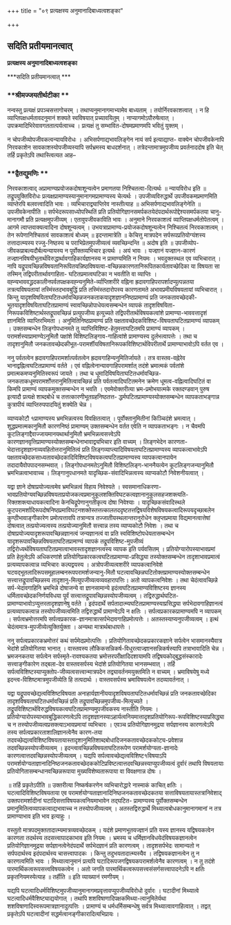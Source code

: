 +++
title = "०९ प्रत्यक्षस्य अनुमानादिबाध्यत्वशङ्का"

+++


## सदिति प्रतीयमानत्वात्

**प्रत्यक्षस्य अनुमानादिबाध्यत्वशङ्का**

***सदिति प्रतीयमानत्वात् ***

### **श्रीमज्जयतीर्थटीका **

नन्वस्तु प्रत्यक्षं प्रपञ्चसत्तागोचरम् । तथाप्यनुमानागमाभ्यामेव बाध्यताम् । तयोर्निरवकाशत्वात् । न हि व्याप्तिपक्षधर्मतावदनुमानं शक्यते स्वविषयात् प्रच्यावयितुम् । नाप्यागमोऽपौरुषेत्वात् । उपक्रमादिभिरेवावगततात्पर्यत्वाच्च । प्रत्यक्षं तु सम्भावित-दोषमप्रमाणमपि भवितुं युक्तम् ।

न चोपजीव्योपजीवकत्वन्यायविरोधः । अभिसर्पणाद्यभावलिङ्गेन नायं सर्प इत्याद्याप्त- वाक्येन चोपजीवकेनापि निरवकाशेन सावकाशस्योपजीव्यस्यापि सर्पभ्रमस्य बाधदर्शनात् । तत्रेदन्तामात्रमुपजीव्य प्रवर्तनाददोष इति चेत् तर्हि प्रकृतेऽपि तथास्त्वित्यत आह–

### **द्वैतद्युमणिः **

निरवकाशत्वाद् अप्रामाण्यप्रयोजकदोषाशून्यत्वेन प्रमाणतया निश्चितत्वा-दित्यर्थः ॥ न्यायविरोध इति ॥ तद्रूपयुक्तिविरोधः प्रत्यक्षप्रामाण्यस्यानुमानागमप्रामाण्यस्य चेत्यर्थः । उपजीव्यविरुद्धार्थे उपजीवकमप्रमाणमिति व्याप्तेरपि बलवत्त्वादिति भावः । व्यभिचाराद्व्याप्तिरेव नास्तीत्याह ॥ अभिसर्पणाद्यभावलिङ्गेनेति ॥ उपजीवकेनापीति ॥ सर्पभेदरूपसाध्योपस्थितिं प्रति प्रतियोगिज्ञानसमर्पकतयेदंपदार्थरूपोद्देश्यसमर्पकतया चानु-मानागमौ प्रति प्रत्यक्षमुपजीव्यम् । एतावुपजीवकाविति भावः । अनुमाने निरवकाशत्वं व्याप्तिपक्षधर्मतोपेतत्वम् । आगमे त्वाप्तवाक्यत्वादिना दोषशून्यत्वम् । उभयत्राप्रामाण्य-प्रयोजकदोषशून्यत्वेन निश्चितत्वं निरवकाशत्वम् । तेन रूपेणानिश्चितत्वं सावकाशत्वं बोध्यम् ॥ इदन्तामात्रेति ॥ केचित्तु मात्रपदेन सर्परूपप्रतियोग्यंशस्य तत्तादात्म्यस्य रज्जु-निष्ठस्य च पराभिप्रेतमुपजीव्यत्वं व्यवच्छिन्दन्ति ॥ अदोष इति ॥ उपजीव्योप-जीवकप्राबल्यदौर्बल्यन्यायस्य न पूर्वोक्तव्यभिचार इत्यर्थः । अयं भावः । यज्ज्ञानं यज्ज्ञान-कारणं तज्ज्ञानविषयीभूतार्थविरुद्धार्थावगाहिकार्यज्ञानस्य न प्रामाण्यमिति न नियमः । भवदुक्तस्थल एव व्यभिचारात् । नापि यद्रूपावच्छिन्नविषयतानिरूपितयन्निष्ठविषयत्वा-वच्छिन्नकारणतानिरूपितकार्यतावच्छेदिका या विषयता सा तस्मिन् तद्विपरीतार्थावगाहिता- घटितप्रमात्वघटिका न भवतीति वा व्याप्तिः । वह्न्यभाववद्ध्रदकालीनपर्वतपक्षकवह्न्यनुमिते-र्व्याप्तिशरीरे वह्निना ह्रदावगाहिपरापर्शादप्युत्पन्नतया तत्रत्यविषयतायां तस्मिंस्तदभावबुद्धिं प्रति तस्मिंस्तदारोपस्य कारणतामते अभावप्रमीयविषयतायां व्यभिचारात् । किन्तु यादृशविषयिताघटितधर्मावच्छिन्नजनकताकयादृशज्ञाननिष्ठप्रामाण्यं प्रति जनकतावच्छेदकी-भूतयादृशविषयिताघटितप्रामाण्यं स्वावच्छिन्नोपाधेयत्वसम्बन्धेन व्यापकं तादृशविषयिता-निरूपकविशिष्टार्थस्तद्रूपावच्छिन्नं प्रत्युपजीव्य इत्युच्यते तद्विपरीतार्थविषयकत्वांशे प्रामाण्या-भाववत्तादृशं ज्ञानमिति व्याप्तिरभिमता । अनुमितिनिष्ठप्रामाण्यं प्रति पक्षतावच्छेदकविशिष्ट-विषयताघटितप्रामाण्यं व्यापकम् । उक्तसम्बन्धेन लिङ्गोपधानमते तु व्याप्तिविशिष्ट-हेतुमत्ताघटितमपि प्रामाण्यं व्यापकम् । परामर्शस्याप्रामाण्येऽनुमितौ पक्षांशे विशिष्टलिङ्गाव-गाहित्वांशे प्रामाण्यस्य दुर्लभत्वापत्तेः । तथा च तादृशानुमितौ जनकतावच्छेदकीभूत-परामर्शीयविषतानिरूपकविशिष्टार्थविपरीतार्थे प्रामाण्याभावोऽपि वर्तत एव ।

ननु पर्वतत्वेन ह्रदावगाहिपरामर्शात्पर्वतत्वेन ह्रदावगाहिन्यनुमितिर्जायते । तत्र वास्तव-वह्नेरेव भानाद्वह्नित्वघटितप्रामाण्यं वर्तते । एवं वह्नित्वेनान्यावगाहिपरामर्शात् तदंशे भ्रमात्मकं पर्वतांशे प्रमात्मकमप्यनुमितिस्वरूपं जायते । तथा च धूमादिविषयिताघटितधर्मावच्छिन्न-जनकताकधूमपरामर्शोत्तरानुमितित्वावच्छिन्नं प्रति पर्वतत्वादिघटितमनेन क्रमेण धूमत्व-वह्नित्वादिघटितं वा किमपि प्रामाण्यं व्यापकमुक्तसम्बन्धेन न भवति । एवमेवोक्तरीत्या भ्रम-प्रमोभयात्मके रक्तदण्डवान् पुरुष इत्यादौ प्रत्यक्षे शाब्दबोधे च तत्तत्कारणीभूतग्रहनिष्ठतत्त- द्धर्मघटितप्रामाण्यस्योक्तसम्बन्धेन व्यापकताभङ्गान्न कुत्रापीयं व्याप्तिरुपपादयितुं शक्येति चेन्न ।

व्याप्यकोटौ १प्रामाण्यस्य भ्रमभिन्नत्वस्य विवक्षितत्वात् । पूर्वोक्तानुमितीनां किञ्चिदंशे भ्रमत्वात् । शुद्धप्रमात्मकानुमितौ कारणनिष्ठं प्रामाण्यम् उक्तसम्बन्धेन वर्तत एवेति न व्यापकताभङ्गः । न चैवमपि कूटलिङ्गाद्दैवाज्जायमानयथार्थानुमितौ भ्रमभिन्नत्वसत्त्वेऽपि कारणज्ञानवृत्तिप्रामाण्यस्योक्तसम्बन्धेनाभावाद्व्यभिचार इति वाच्यम् । लिङ्गभेदेन कारणता-भेदात्तादृशज्ञानाव्यवहितोत्तरानुमितित्वं प्रति लिङ्गव्याप्त्यादिविषयताघटितप्रामाण्यस्य व्यापकत्वाभावेऽपि पक्षतावच्छेदकसाध्यतावच्छेदकादिविशिष्टविषयकत्वघटितप्रामाण्यस्य व्यापकत्वानपायेन तदादायैवोपपादनसम्भवात् । लिङ्गोपधानमतेऽनुमितौ विशिष्टलिङ्ग-भाननैयत्येन कूटलिङ्गजन्यानुमितौ भ्रमभिन्नत्वाभावाच्च । लिङ्गानुपधानमते यादृच्छिक-संवादिभिन्नत्वस्य व्याप्यकोटौ निवेशनीयत्वात् ।

यद्वा ज्ञाने दोषाप्रयोज्यत्वमेव भ्रमभिन्नत्वं विहाय निवेश्यते । स्वसमानाधिकरणा-भावप्रतियोग्यवच्छिन्नविषयताप्रयोजकत्वप्रमानुकूलशक्तिविघटकत्वज्ञानानुकूलसहजशक्त्यति-रिक्तशक्त्याधायकत्वादिना केनचिद्रूपेणानुगतीकृत्य दोषा निवेश्याः । यादृच्छिकसंवादिस्थले कूटपरामर्शादिरूपदोषनिष्ठप्रमाविघटनशक्तेस्तत्तत्कालतददृष्टतत्तद्विषयविशेषविषयकत्वादिरूपयदृच्छाबलेन कुण्ठीभावाङ्गीकारेण प्रमोत्पत्तावपि तत्रान्यत्र तज्जातीयस्थलान्तरानुरोधेन क्लृप्तप्रमाया विद्यमानत्वात्तेषां दोषत्वात् तत्प्रयोज्यत्वस्य तत्प्रयोज्यानुमितौ सत्त्वान्न तस्य व्याप्यकोटौ निवेशः । तथा च दोषाप्रयोज्ययादृशरूपावच्छिन्नज्ञानत्वं जन्यज्ञानत्वं वा प्रति स्वविशिष्टोपधेयतासम्बन्धेन यादृशरूपावच्छिन्नविषयताघटितप्रामाण्यं व्यापकं तद्रूपविशिष्ट-मुपजीव्यं तद्विरोध्यर्थविषयताघटितप्रमात्वाभावस्तादृशज्ञानत्वस्य व्यापक इति पर्यवसितम् । प्रतियोग्यारोपस्याभावप्रमां प्रति हेतुत्वेऽपि अधिकरणांशे प्रतियोगिप्रकारकत्वघटितप्रामाण्या-प्रसिद्ध्या तस्योक्तसम्बन्धेन तादृशाभावप्रमात्वं प्रत्यव्यापकत्वान्न व्यभिचारः कल्पद्वयस्य । अत्रोपजीव्यत्वशरीरे व्यापकत्वानिवेशे घटवद्भूतलादिरूपसमूहालम्बनरूपपरामर्शजन्यानु-मितौ घटत्वावच्छिन्नघटितोक्तप्रामाण्यस्योक्तसम्बन्धेन सत्त्वात्तद्रूपावच्छिन्नस्य तादृशानु-मित्युपजीव्यत्वव्यवहारापत्तिः। अतो व्यापकत्वनिवेशः । तथा चेदंत्वावच्छिन्ने सर्प-भेदावगाहिनि भ्रमभिन्ने दोषाजन्ये वा ज्ञानसामान्ये इदंत्वघटितप्रामाण्यविशिष्टस्य ज्ञानस्य धर्मितावच्छेदकनिर्णयविधया पूर्वं सत्त्वात्तद्रूपावच्छिन्नस्योपजीव्यत्वम् । तद्विरुद्धार्थघटित-प्रामाण्याभावोऽप्युत्तरतादृशज्ञानेषु वर्तते । इदंपदार्थे सर्पतादात्म्यघटितप्रामाण्यस्याप्रसिद्ध्या सर्पभेदावगाहिज्ञानत्वं प्रत्यव्यापकत्वान्न तस्योपजीव्यत्वमिति तद्विरुद्धार्थे प्रामाण्येऽपि न क्षतिः । सर्पत्वप्रकारकप्रामाण्यमपि न व्यापकम् । सर्पत्वभ्रमोत्तरमपि सर्पत्वप्रकारक-ज्ञानमात्रात्सर्पभेदावगाहिप्रमोत्पत्तेः । अतस्तस्याप्यनुपजीव्यत्वम् । इत्थं चेदंत्वमात्र-मुपजीव्येत्युक्तिर्युक्ता । अन्यथा मात्रार्थबाधापत्तेः ।

ननु सर्पत्वप्रकारकभ्रमोत्तरं कथं सर्पमेदप्रमोत्पत्तिः । प्रतियोगितावच्छेदकप्रकारकज्ञाने सर्पत्वेन भासमानस्यैवात्र भेदांशे प्रतियोगितया भानात् । वास्तवस्य लौकिकसन्निकर्ष-विधुरत्वाज्ज्ञानसन्निकर्षस्यापि तत्राभावादिति चेन्न । भ्रमजनकतया सर्पत्वेन सर्पस्मृते-रावश्यकतया भ्रमोत्तरपरीक्षादिदशायामपि तद्विषयकोद्बुद्धसंस्कारादेः सत्त्वाङ्गीकारेण तद्बला-देव वास्तवसर्पस्य भेदांशे प्रतियोगितया भानसम्भवात् । तर्हि सर्पत्वविशिष्टस्याप्युक्तोप-जीव्यत्वसत्त्वान्मात्रपदेन तद्व्यावर्तनमयुक्तमिति न वाच्यम् । भ्रमाविषयेषु मध्ये इदन्त्व-विशिष्टमात्रमुपजीव्येति हि तत्पदार्थः । वास्तवसर्पस्य भ्रमाविषयत्वेन तदव्यावर्तनात् ।

यद्वा यद्रूपावच्छेद्यत्वविशिष्टविषयता अनाहार्यज्ञानीययादृशविषयताघटितधर्मावच्छिन्नं प्रति जनकतावच्छेदिका तादृशविषयताघटितधर्मावच्छिन्नं प्रति तद्रूपावच्छिन्नमुपजीव्य-मित्युच्यते । तद्रूपविशिष्टार्थविरुद्धविषयकत्वघटितप्रामाण्यमुपजीवकस्य नास्तीति नियमः । प्रतियोग्यारोपस्याभावबुद्धिकारणत्वेऽपि तादृशज्ञानस्याऽहार्यत्वनियमात्तादृशप्रतियोगिरूप-रूपविशिष्टस्याप्रसिद्ध्या च न तस्योपजीव्यत्वप्रसक्त्याऽभावप्रमायां व्यभिचारः । एवञ्च प्रतियोगिज्ञानमुद्रया सर्पज्ञानस्य कारणत्वेऽपि तस्य सर्पत्वप्रकारताशालिज्ञानत्वेनैव कारण-तया तदवच्छेद्यत्वविशिष्टविषयतायास्तादृशानुमितिशाब्दबोधादिजनकतावच्छेदककोट्य-प्रवेशान्न तदवच्छिन्नस्योपजीव्यत्वम् । इदन्त्वावच्छिन्नविषयताघटितरूपेण परामर्शयोग्यता-ज्ञानादेः कारणत्वात्तदवच्छिन्नस्योपजीव्यत्वम् । यद्यपि सर्पत्वावच्छेद्यत्वविशिष्ट१विषयाऽपि परामर्शयोग्यताज्ञानादिनिष्ठजनकतावच्छेदककोटिप्रविष्टत्वात्तदवच्छिन्नस्याप्युपजीव्यत्वं दुर्वारं तथापि विषयतायाः प्रतियोगितासम्बन्धानवच्छिन्नरूपाया मुख्यविशेष्यतारूपाया वा विवक्षणान्न दोषः ।

॥ तर्हि प्रकृतेऽपीति ॥ उक्तरीत्या निष्कर्षकरणेन व्यभिचारोद्धारे नास्माकं काचित् क्षतिः । घटत्वादिविशिष्टविषयताया एव परामर्शयोग्यताज्ञानादिनिष्ठजनकतावच्छेदकतया सत्ताविषयतायास्तत्रानिवेशाद् उक्तपरामर्शादीनां घटादिसत्ताविषयकत्वनियमाभावेन तद्घटित- प्रामाण्यस्य पूर्वोक्तसम्बन्धेन प्रमानुमितित्वव्यापकत्वाद्यभावाच्च न तस्योपजीव्यत्वम् । अतस्तद्विरुद्धार्थे मिथ्यात्वबोधकानुमानागमानां न तत्र प्रामाण्याभाव इति भाव इत्याहुः ।

वस्तुतो मात्रपदमुक्ततादात्म्यमात्रव्यवच्छेदकम् । यदंशे प्रमाणभूतयज्ज्ञानं प्रति यस्य ज्ञानस्य यद्विषयकत्वेन कारणता तदर्थस्य तदसत्त्वापादकाभाव इति नियमः । भ्रमस्य च धर्मिज्ञानविधयेदंविषयकज्ञानत्वेन प्रतियोगिज्ञानमुद्रया सर्पज्ञानत्वेनेदंपदार्थे सर्पभेदज्ञानं प्रति कारणत्वम् । तादृशसर्पभेदः सामान्यतो न सर्पपदार्थस्य इदंपदार्थस्य चासत्त्वापादकः । किन्तु तदुभयतादात्म्यस्यैव । तद्विषयकज्ञानत्वेन तु न कारणत्वमिति भावः । मिथ्यात्वानुमानं प्रत्यपि घटादिरूपजगद्विषयकपरामर्शत्वेनैव कारणत्वम् । न तु तदंशे पारमार्थिकत्वरूपसत्त्वविषयकत्वेन । अतो जगति पारमार्थिकत्वरूपसत्त्वसंसर्गसत्त्वापादनेऽपि न क्षतिः प्रकृतनियमस्येत्याह ॥ तर्हीति ॥ इति व्याख्यानं रमणीयम् ।

यद्यपि घटत्वादिधर्मविशिष्टमुपजीव्यानुमानागमप्रवृत्तावप्युपजीव्यविरोधो दुर्वारः । घटादीनां मिथ्यात्वे घटत्वादिधर्मवैशिष्ट्याद्ययोगात् । तथापि शशविषाणादिपक्षकमिथ्या-त्वानुमितेर्यथा शशविषाणादिस्वरूपमात्रज्ञानादुत्पत्तिः । प्रामाण्यं च धर्मधर्मिसम्बन्धेषु सर्वत्र मिथ्यात्वावगाहित्वात् । तद्वत् प्रकृतेऽपि घटत्वादीनां सद्धर्मत्वानङ्गीकारादित्यभिप्रायः ।

